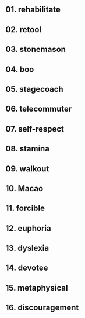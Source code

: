 ## 01. rehabilitate

## 02. retool

## 03. stonemason

## 04. boo

## 05. stagecoach

## 06. telecommuter

## 07. self-respect

## 08. stamina

## 09. walkout

## 10. Macao

## 11. forcible

## 12. euphoria

## 13. dyslexia

## 14. devotee

## 15. metaphysical

## 16. discouragement
